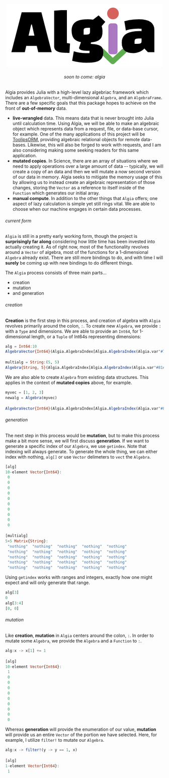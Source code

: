 <div align="center">
  <img src="https://github.com/ChifiSource/image_dump/blob/main/algia/Algia.png"></img>
  <h6>soon to come: algia</h6>
</div>

Algia provides Julia with a high-level lazy algebriac framework which includes an `AlgebraVector`, multi-dimensional `Algebra`, and an `AlgebraFrame`. There are a few specific goals that this package hopes to achieve on the front of **out-of-memory** data.
- **live-wrangled** data. This means data that is never brought into Julia until calculation time. Using Algia, we will be able to make an algebraic object which represents data from a request, file, or data-base cursor, for example. One of the many applications of this project will be [ToolipsORM](https://github.com/ChifiSource/ToolipsORM.jl), providing algebraic relational objects for remote data-bases. Likewise, this will also be forged to work with requests, and I am also considering making some seeking readers for this same application.
- **mutated copies**. In Science, there are an array of situations where we need to apply operations over a large amount of data -- typically, we will create a copy of an data and then we will mutate a now second version of our data in memory. Algia seeks to mitigate the memory usage of this by allowing us to instead create an algebraic representation of those changes, storing the `Vector` as a reference to itself inside of the `Function` which generates our initial array.
- **manual compute**. In addition to the other things that `Algia` offers; one aspect of lazy calculation is simple yet still rings vital. We are able to choose when our machine engages in certain data processes.

###### current form
`Algia` is still in a pretty early working form, though the project is **surprisingly far along** considering how little time has been invested into actually creating it. As of right now, most of the functionality revolves around a `Vector` of algebra, most of the functions for a 1-dimensional `Algebra` already exist. There are still more bindings to do, and with time I will **surely** be coming up with new bindings to do different things.

The `Algia` process consists of three main parts...
- creation
- mutation
- and generation
###### creation
**Creation** is the first step in this process, and creation of algebra with `Algia` revolves primarily around the colon, `:`. To create new `Algebra`, we provide `:` with a `Type` and dimensions. We are able to provide an `Int64`, for 1-dimensional length, or a `Tuple` of Int64s representing dimensions:
```julia
alg = Int64:10
AlgebraVector{Int64}(Algia.AlgebraIndex[Algia.AlgebraIndex(Algia.var"#75#85"(), 1:10, 1:1)], 10)

multialg = String:(5, 5)
Algebra{String, 5}(Algia.AlgebraIndex[Algia.AlgebraIndex(Algia.var"#81#91"(), 1:5, 1:5)], 5)
```
We are also able to create `Algebra` from existing data structures. This applies in the context of **mutated copies** above, for example.
```julia
myvec = [1, 2, 3]
newalg = Algebra(myvec)

AlgebraVector{Int64}(Algia.AlgebraIndex[Algia.AlgebraIndex(Algia.var"#82#92"{Vector{Int64}}([1, 2, 3]), 1:3, 1:1)], 3)
```
###### generation
The next step in this process would be **mutation**, but to make this process make a bit more sense, we will first discuss **generation**. If we want to generate a specific index of our `Algebra`, we use `getindex`. Note that indexing will always generate. To generate the whole thing, we can either index with nothing, `alg[]` or use `Vector` delimeters to `vect` the `Algebra`.
```julia
[alg]
10-element Vector{Int64}:
 0
 0
 0
 0
 0
 0
 0
 0
 0
 0

[multialg]
5×5 Matrix{String}:
 "nothing"  "nothing"  "nothing"  "nothing"  "nothing"
 "nothing"  "nothing"  "nothing"  "nothing"  "nothing"
 "nothing"  "nothing"  "nothing"  "nothing"  "nothing"
 "nothing"  "nothing"  "nothing"  "nothing"  "nothing"
 "nothing"  "nothing"  "nothing"  "nothing"  "nothing"
```
Using `getindex` works with ranges and integers, exactly how one might expect and will only generate that range.
```julia
alg[3]
0
alg[3:4]
[0, 0]
```
###### mutation
Like **creation**, **mutation** in `Algia` centers around the colon, `:`. In order to mutate some `Algebra`, we provide the `Algebra` and a `Function` to `:`.
```julia
alg:x -> x[1] += 1

[alg]
10-element Vector{Int64}:
 1
 0
 0
 0
 0
 0
 0
 0
 0
 0
```
Whereas **generation** will provide the enumeration of our value, **mutation** will provide us an entire `Vector` of the portion we have selected. Here, for example, I utilize `filter!` to mutate our `Algebra`.
```julia
alg:x -> filter!(y -> y == 1, x)

[alg]
1-element Vector{Int64}:
 1
```
